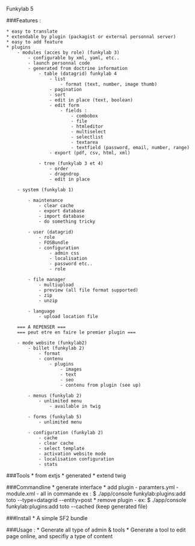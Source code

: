 Funkylab 5

###Features :

	* easy to translate
	* extendable by plugin (packagist or external personnal server)
	* easy to add feature
	* plugins 
		- modules (acces by role) (funkylab 3)
			- configurable by xml, yaml, etc..
			- launch personnal code
			- generated from doctrine information
				- table (datagrid) funkylab 4
					- list
						- format (text, number, image thumb)
					- pagination
					- sort
					- edit in place (text, boolean)
					- edit form
						- fields :
							- combobox
							- file
							- htmleditor
							- multiselect
							- selectlist
							- textarea
							- textfield (password, email, number, range)
					- export (pdf, csv, html, xml)

				- tree (funkylab 3 et 4)
					- order
					- dragndrop
					- edit in place

		- system (funkylab 1)

			- maintenance
				- clear cache
				- export database
				- import database
				- do something tricky

			- user (datagrid)
				- role
				- FOSBundle
				- configuration
					- admin css
					- localisation
					- password etc..
					- role

			- file manager 
				- multiupload
				- preview (all file format supported)
				- zip
				- unzip

			- language
				- upload location file

		=== A REPENSER ===
		=== peut etre en faire le premier plugin ===

		- mode website (funkylab2)
			- billet (funkylab 2)
				- format
				- contenu
					- plugins
						- images
						- text
						- seo
						- contenu from plugin (see up)

			- menus (funkylab 2)	
				- unlimited menu
					- available in twig

			- forms (funkylab 5)
				- unlimited menu

			- configuration (funkylab 2)
				- cache
				- clear cache
				- select template
				- activation website mode
				- localisation configuration
				- stats

###Tools
	* from extjs
	* generated
	* extend twig

###Commandline
	* generate interface
	* add plugin
		- paramters.yml
		- module.xml
		- all in commande ex :
			$ ./app/console funkylab:plugins:add toto --type=datagrid --entity=post
	* remove plugin
		- ex:
			$ ./app/console funkylab:plugins:add toto --cached (keep generated file)

###Install
	* A simple SF2 bundle

###Usage : 
	* Generate all type of admin & tools
	* Generate a tool to edit page online, and specifiy a type of content
